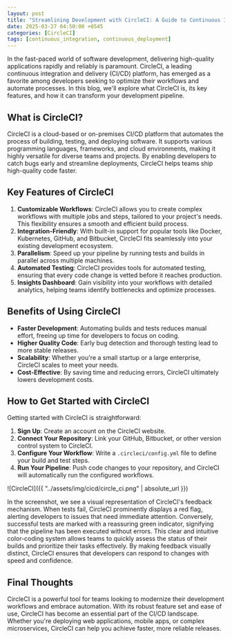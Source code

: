 ```yaml
---
layout: post
title: "Streamlining Development with CircleCI: A Guide to Continuous Integration and Delivery"
date: 2025-03-27 04:50:00 +0545
categories: [CircleCI]
tags: [continuous_integration, continuous_deployment]
---
```


In the fast-paced world of software development, delivering high-quality applications rapidly and reliably is paramount. CircleCI, a leading continuous integration and delivery (CI/CD) platform, has emerged as a favorite among developers seeking to optimize their workflows and automate processes. In this blog, we'll explore what CircleCI is, its key features, and how it can transform your development pipeline.

## What is CircleCI?

CircleCI is a cloud-based or on-premises CI/CD platform that automates the process of building, testing, and deploying software. It supports various programming languages, frameworks, and cloud environments, making it highly versatile for diverse teams and projects. By enabling developers to catch bugs early and streamline deployments, CircleCI helps teams ship high-quality code faster.

## Key Features of CircleCI

1. **Customizable Workflows**: CircleCI allows you to create complex workflows with multiple jobs and steps, tailored to your project's needs. This flexibility ensures a smooth and efficient build process.
2. **Integration-Friendly**: With built-in support for popular tools like Docker, Kubernetes, GitHub, and Bitbucket, CircleCI fits seamlessly into your existing development ecosystem.
3. **Parallelism**: Speed up your pipeline by running tests and builds in parallel across multiple machines.
4. **Automated Testing**: CircleCI provides tools for automated testing, ensuring that every code change is vetted before it reaches production.
5. **Insights Dashboard**: Gain visibility into your workflows with detailed analytics, helping teams identify bottlenecks and optimize processes.

## Benefits of Using CircleCI

- **Faster Development**: Automating builds and tests reduces manual effort, freeing up time for developers to focus on coding.
- **Higher Quality Code**: Early bug detection and thorough testing lead to more stable releases.
- **Scalability**: Whether you're a small startup or a large enterprise, CircleCI scales to meet your needs.
- **Cost-Effective**: By saving time and reducing errors, CircleCI ultimately lowers development costs.

## How to Get Started with CircleCI

Getting started with CircleCI is straightforward:

1. **Sign Up**: Create an account on the CircleCI website.
2. **Connect Your Repository**: Link your GitHub, Bitbucket, or other version control system to CircleCI.
3. **Configure Your Workflow**: Write a `.circleci/config.yml` file to define your build and test steps.
4. **Run Your Pipeline**: Push code changes to your repository, and CircleCI will automatically run the configured workflows.

![CircleCI]({{ "../assets/img/cicd/circle_ci.png" | absolute_url }})

In the screenshot, we see a visual representation of CircleCI's feedback mechanism. When tests fail, CircleCI prominently displays a red flag, alerting developers to issues that need immediate attention. Conversely, successful tests are marked with a reassuring green indicator, signifying that the pipeline has been executed without errors. This clear and intuitive color-coding system allows teams to quickly assess the status of their builds and prioritize their tasks effectively. By making feedback visually distinct, CircleCI ensures that developers can respond to changes with speed and confidence.

## Final Thoughts

CircleCI is a powerful tool for teams looking to modernize their development workflows and embrace automation. With its robust feature set and ease of use, CircleCI has become an essential part of the CI/CD landscape. Whether you're deploying web applications, mobile apps, or complex microservices, CircleCI can help you achieve faster, more reliable releases.
